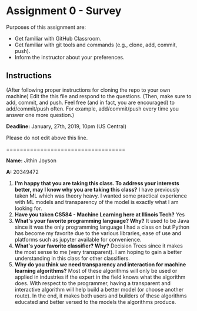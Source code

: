 # Assignment 0 - Survey

Purposes of this assignment are:

* Get familiar with GitHub Classroom.
* Get familiar with git tools and commands (e.g., clone, add, commit, push).
* Inform the instructor about your preferences.

## Instructions
(After following proper instructions for cloning the repo to your own machine)
Edit the this file and respond to the questions.
(Then, make sure to add, commit, and push. Feel free (and in fact, you are encouraged) to add/commit/push often. For example, add/commit/push every time you answer one more question.)

**Deadline:** January, 27th, 2019, 10pm (US Central)

Please do not edit above this line.

===================================

**Name:** Jithin Joyson

**A:** 20349472

1. **I'm happy that you are taking this class. To address your interests better, may I know why you are taking this class?**
    I have previously taken ML which was theory heavy. I wanted some practical experience with ML models and transparency of the model is exactly what I am looking for.
2. **Have you taken CS584 - Machine Learning here at Illinois Tech?**
    Yes
3. **What's your favorite programming language? Why?**
    It used to be Java since it was the only programming language I had a class on but Python has become my favorite due to the various libraries, ease of use and platforms such as jupyter available for convenience.
4. **What's your favorite classifier? Why?**
    Decision Trees since it makes the most sense to me (very transparent). I am hoping to gain a better understanding in this class for other classifiers.
5. **Why do you think we need transparency and interaction for machine learning algorithms?**
    Most of these algorithms will only be used or applied in industries if the expert in the field knows what the algorithm does. With respect to the programmer, having a transparent and interactive algorithm will help build a better model (or choose another route). In the end, it makes both users and builders of these algorithms educated and better versed to the models the algorithms produce.